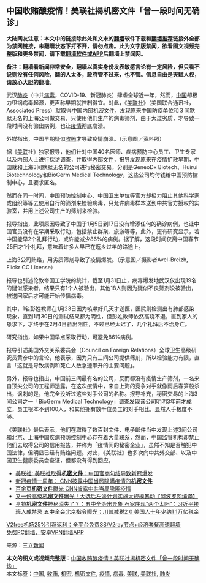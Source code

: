  <h2>中国收贿酿疫情！美联社揭机密文件「曾一段时间无确诊」</h2> <p class="notice"><b>大陆网友注意：本文中的链接除此处和文末的<a href="https://github.com/bannedbook/fanqiang" >翻墙</a>软件下载和<a href="https://github.com/killgcd/justmysocks/blob/master/README.md">翻墙推荐</a>链接外全部为禁网链接，未翻墙状态下打不开，请勿点击。此为文字版禁闻，欲看图文视频完整版和更多禁闻，请下载<a href="https://github.com/bannedbook/fanqiang">翻墙软件或APP</a>后翻墙上禁闻网。</p><p>备注：翻墙看新闻非常安全，翻墙以真实身份发表敏感言论有一定风险，但只看不说则没有任何风险，翻的人太多，政府管不过来，也不管。信息自由是天赋人权，请放心大胆的翻墙。</b></p>  <div class="entry"> <p>武汉<a href="https://www.bannedbook.org/bnews/tag/%e8%82%ba%e7%82%8e/" class="st_tag internal_tag" rel="tag" title="标签 肺炎 下的日志">肺炎</a>（中共<a href="https://www.bannedbook.org/bnews/tag/%e7%97%85%e6%af%92/" class="st_tag internal_tag" rel="tag" title="标签 病毒 下的日志">病毒</a>，COVID-19、新冠肺炎）肆虐全球近一年，然而，<span class='wp_keywordlink_affiliate'><a href="https://www.bannedbook.org/" title="中国" target="_blank">中国</a></span>却极力甩锅病毒起源，更声称早期就控制得宜。对此，《<a href="https://www.bannedbook.org/bnews/tag/%E7%BE%8E%E8%81%94%E7%A4%BE/" class="st_tag internal_tag" rel="tag" title="标签 美联社 下的日志">美联社</a>》（美国联合通讯社，Associated Press）就取得<a href="https://www.bannedbook.org/bnews/tag/%E4%B8%AD%E5%9B%BD/" class="st_tag internal_tag" rel="tag" title="标签 中国 下的日志">中国</a>内部<a href="https://www.bannedbook.org/bnews/tag/%E6%9C%BA%E5%AF%86%E6%96%87%E4%BB%B6/" class="st_tag internal_tag" rel="tag" title="标签 机密文件 下的日志">机密文件</a>，发现原来中国防疫单位和３间默默无名的上海公司做交易，只使用他们生产的病毒筛剂，由于太过劣质，才导致一段时间没有验出病例，也让<a href="https://www.bannedbook.org/bnews/tag/%E7%96%AB%E6%83%85/" class="st_tag internal_tag" rel="tag" title="标签 疫情 下的日志">疫情</a>彻底崩溃。</p> <p>外媒指出，中国早期疑似<a href="https://www.bannedbook.org/bnews/tag/%E6%94%B6%E8%B4%BF/" class="st_tag internal_tag" rel="tag" title="标签 收贿 下的日志">收贿</a>才导致疫情崩溃。（示意图／资料照）</p> <p>据《<a href="https://www.bannedbook.org/bnews/tag/%E7%BE%8E%E8%81%94/" class="st_tag internal_tag" rel="tag" title="标签 美联 下的日志">美联</a>社》独家报导，他们针对中国40名医师、疾病预防中心员工、卫生专家以及内部人士进行採访调查，并取得<span class='wp_keywordlink'><a href="https://www.bannedbook.org/forum34/" title="中共内部文件 中共保密文件 解密文件" target="_blank">内部文件</a></span>，报导发现原来在疫情扩散早期，中国就和上海3间默默无名的公司进行秘密交易，分别是GeneoDx Biotech、Huirui Biotechnology和BioGerm Medical Technology，这些公司均付钱给中国预防控制中心，且要求匿名。</p>  <p>然而在同一时间，中国预防控制中心、中国卫生单位等官方却极力阻止其他<span class='wp_keywordlink'><a href="https://www.bannedbook.org/forum11/topic309.html" title="禁片：“科学”的棍子" target="_blank">科学</a></span>家或组织等等去使用自行的筛剂来检验病毒，只允许病毒样本送到中共官方授权的实验室，并用上述公司生产的筛剂来检验。</p> <p>报导指出，此项原因导致了中国于1月5日到17日没有增添任何的确诊病例，也让中国官员没有在早期采取行动，包括禁止群聚、旅游等等，此外，更有研究显示，若中国能早2个礼拜行动，或许能减少86%的病例。据了解，这段时间仅离中国春节25日才1个礼拜，意味着许多人早已在返乡过年的路途上。</p> <p>上海3公司贿络，用劣质筛剂导致了疫情爆发。（示意图／摄影者Avel-Breizh, Flickr CC License）</p>  <p>报导也引述伦敦帝国工学院的统计，截至1月31日止，病毒爆发地武汉仅出现19名的疑似感染者，结果只有1个人被验出，其他18人则因为疑似不良筛剂没被验出，被送回家后才可能开始传播病毒。</p> <p>其中，1名彭姓教师在1月23日因为咳嗽好几天才送医，医院则检测出有肺部感染现象，直到1月30日的测试结果都为阴性，但彭姓教师依然高烧不退，直到家人的恳求下，才终于在2月4日验出阳性，不过已经太迟了，几个礼拜后不治身亡。</p> <p>研究指出，如果中国早点采取行动，可避免86%病例。</p>  <p>报导引述美国外交关系委员会（Council on Foreign Relations）全球卫生高级研究员黄彦中的言论，他表示，因为只有三间公司提供筛剂，所以检验能力有限，直言「这就是导致病例和死亡人数急速攀升的主要问题」。</p> <p>另外，报导也指出，中国前三间最有名的公司，反而都没有疫情生产筛剂，一名来自顶尖公司的工程师透露，在这次疫情中，来自上海的竞争对手就像雨后春笋般杀出，讽刺的是，他完全没听过这些对手公司的名称。报导补充，秘密交易的上海3间公司之一「BioGerm Medical Technology」调查发现该公司明明3年前才成立，员工根本不到100人，和其他拥有数千位员工的对手相比，显然人手极度不够。</p> <p>《美联社》最后表示，他们在取得了数百封文件、电子邮件当中发现上述3间公司和北京、上海中国疾病预防控制中心存在着大量联系，然而，中国监管机构却禁止他们去取得公司的信用报告，并称为「疫情间的秘密企业」，虽然不知是否触犯中国法律，但明显已经有贿络问题。对此，《美联社》也多次向中共外交部、以及中国卫生健康委员会查证，但都没有得到回应。</p>  <ul class='op-related-articles' title='相关阅读'> <li><a href='https://www.bannedbook.org/bnews/baitai/20201204/1441669.html' target='_blank'>美联社: 美联社取得<b>机密文件</b>：中国官商勾结导致新冠爆发</a></li> <li><a href='https://www.bannedbook.org/bnews/headline/20201202/1440447.html' target='_blank'>新冠疫情一周年： CNN披露中国当局隐瞒疫情的<b>机密文件</b></a></li> <li><a href='https://www.bannedbook.org/bnews/comments/20201201/1440258.html' target='_blank'>百余页<b>机密文件</b>曝光 CNN披露中共当局隐匿疫情</a></li> <li><a href='https://www.bannedbook.org/bnews/cnnews/20201031/1423399.html' target='_blank'>又一份高级<b>机密文件</b>曝光！大选后左派计划实施大规模暴动【阿波罗网编译】</a></li> <li><a href='https://www.bannedbook.org/bnews/bannedvideo/20201029/1422442.html' target='_blank'>亨特<b>机密文件</b>神秘消失了？；五中全会出异象 石家庄现“两个太阳”；习近平接班人成禁忌 五中全会北京指令曝光；川普减税2 0 美国人十年少纳1 1万亿税金</a></li> </ul> <p class="texttj"> <a href="https://github.com/bannedbook/fanqiang/wiki/V2ray%E6%9C%BA%E5%9C%BA" target="_blank">V2free机场25%引荐返利：全平台免费SS/V2ray节点+经济套餐高速翻墙</a><br/> <a href="https://github.com/bannedbook/fanqiang/wiki/%E7%A6%81%E9%97%BB%E7%BD%91%E5%AE%89%E5%8D%93%E7%BF%BB%E5%A2%99%E6%96%B0%E9%97%BBAPP" target="_blank">免费PC翻墙、安卓VPN翻墙APP</a></p><p> 来源：三立<span class='wp_keywordlink_affiliate'><a href="https://www.bannedbook.org/" title="新闻">新闻</a></span> </p><a name='sharetosocial'></a>       <div><b>本文的图文或视频完整版</b>：<a href='https://www.bannedbook.org/bnews/topimagenews/20201204/1441871.html'>中国收贿酿疫情！美联社揭机密文件「曾一段时间无确诊」</a></div>  </div><!--END ENTRY--> <div class="postfooter"> <div>本文标签：<a href="https://www.bannedbook.org/bnews/tag/%E4%B8%AD%E5%9B%BD/" rel="tag">中国</a>, <a href="https://www.bannedbook.org/bnews/tag/%E6%94%B6%E8%B4%BF/" rel="tag">收贿</a>, <a href="https://www.bannedbook.org/bnews/tag/%E6%9C%BA%E5%AF%86/" rel="tag">机密</a>, <a href="https://www.bannedbook.org/bnews/tag/%E6%9C%BA%E5%AF%86%E6%96%87%E4%BB%B6/" rel="tag">机密文件</a>, <a href="https://www.bannedbook.org/bnews/tag/%E7%96%AB%E6%83%85/" rel="tag">疫情</a>, <a href="https://www.bannedbook.org/bnews/tag/%e7%97%85%e6%af%92/" rel="tag">病毒</a>, <a href="https://www.bannedbook.org/bnews/tag/%E7%BE%8E%E8%81%94/" rel="tag">美联</a>, <a href="https://www.bannedbook.org/bnews/tag/%E7%BE%8E%E8%81%94%E7%A4%BE/" rel="tag">美联社</a>, <a href="https://www.bannedbook.org/bnews/tag/%e8%82%ba%e7%82%8e/" rel="tag">肺炎</a></div>  </div><!--END POSTFOOTER--> 
